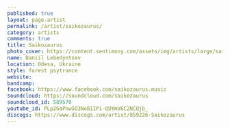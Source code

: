 ```yaml
---
published: true
layout: page-artist
permalink: /artist/saikozaurus/
category: artists
comments: true
title: Saikozaurus
photo_cover: https://content.sentimony.com/assets/img/artists/large/saikozaurus.jpg
name: Daniil Lebedyntsev
location: Odesa, Ukraine
style: forest psytrance
website: 
bandcamp: 
facebook: https://www.facebook.com/saikozaurus.music
soundcloud: https://soundcloud.com/saikozaurus
soundcloud_id: 589570
youtube_id: PLp2GaPnw5O3NoB1IPi-QUYmV6C2NCQjb_
discogs: https://www.discogs.com/artist/859226-Saikozaurus
---
```

